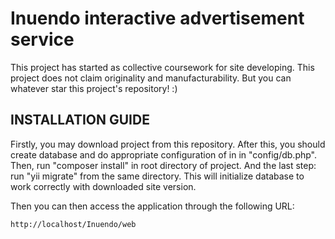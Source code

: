Inuendo interactive advertisement service
============================

This project has started as collective coursework for site developing. This project does not claim originality and manufacturability. But you can whatever star this project's repository! :)

INSTALLATION GUIDE
------------

Firstly, you may download project from this repository. After this, you should create database and do appropriate configuration of in in "config/db.php".
Then, run "composer install" in root directory of project.
And the last step: run "yii migrate" from the same directory. This will initialize database to work correctly with downloaded site version.

Then you can then access the application through the following URL:

~~~
http://localhost/Inuendo/web
~~~
